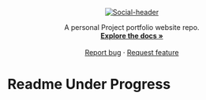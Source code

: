 <p align="center">
  <a href="https://github.com/Sudharsan10/Sudharsan10.github.io">
    <img src=".assets\img\portfolio\portfolio\img\card.png" alt="Social-header">
  </a>  
</p>

<p align="center">
 A personal Project portfolio website repo.  
  <br>
    <a href=""><strong>Explore the docs »</strong></a>
    <br>
    <br>
    <a href="https://github.com/Sudharsan10/Sudharsan10.github.io/issues/new">Report bug</a>
    ·
    <a href="https://github.com/Sudharsan10/Sudharsan10.github.io/issues/new">Request feature</a>    
</p>

# Readme Under Progress
